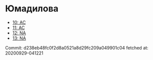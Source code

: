 # Юмадилова
- [10: AC](10.md)
- [11: AC](11.md)
- [12: NA](12.md)
- [13: NA](13.md)

Commit: d238eb48fc0f2d8a0521a8d29fc209a049901c04
 fetched at: 20200929-041221
